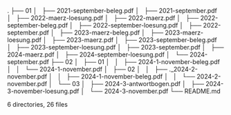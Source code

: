 .
├── 01
│   ├── 2021-september-beleg.pdf
│   ├── 2021-september.pdf
│   ├── 2022-maerz-loesung.pdf
│   ├── 2022-maerz.pdf
│   ├── 2022-september-beleg.pdf
│   ├── 2022-september-loesung.pdf
│   ├── 2022-september.pdf
│   ├── 2023-maerz-beleg.pdf
│   ├── 2023-maerz-loesung.pdf
│   ├── 2023-maerz.pdf
│   ├── 2023-september-beleg.pdf
│   ├── 2023-september-loesung.pdf
│   ├── 2023-september.pdf
│   ├── 2024-maerz.pdf
│   ├── 2024-september-loesung.pdf
│   └── 2024-september.pdf
├── 02
│   ├── 01
│   │   ├── 2024-1-november-beleg.pdf
│   │   └── 2024-1-november.pdf
│   ├── 02
│   │   ├── ._2024-2-november.pdf
│   │   ├── 2024-1-november-beleg.pdf
│   │   └── 2024-2-november.pdf
│   └── 03
│       ├── 2024-3-antwortbogen.pdf
│       ├── 2024-3-november-loesung.pdf
│       └── 2024-3-november.pdf
└── README.md

6 directories, 26 files
